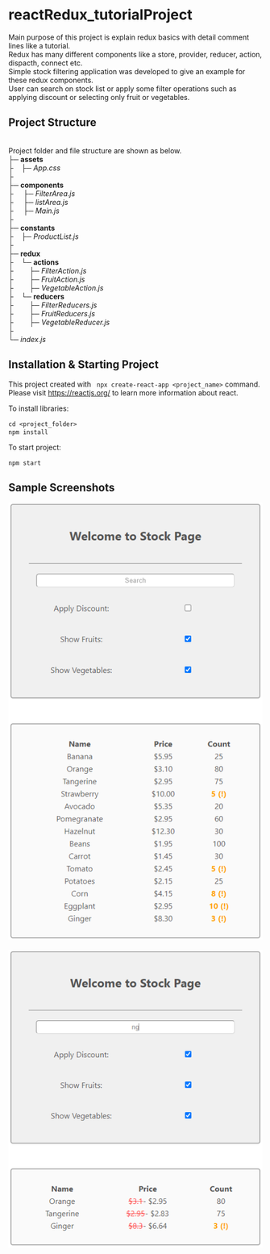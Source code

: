 # reactRedux_tutorialProject
Main purpose of this project is explain redux basics with detail comment lines like a tutorial. \
Redux has many different components like a store, provider, reducer, action, dispacth, connect  etc. \
Simple stock filtering application was developed to give an example for these redux components. \
User can search on stock list or apply some filter operations such as applying discount or selecting only fruit or vegetables. 

## Project Structure
\
Project folder and file structure are shown as below.
\
├─ **assets**\
├&nbsp;&nbsp;&nbsp;&nbsp;├─ *App.css* \
├\
├─ **components**\
├  &nbsp;&nbsp;&nbsp;&nbsp;├─ *FilterArea.js* \
├  &nbsp;&nbsp;&nbsp;&nbsp;├─ *listArea.js* \
├  &nbsp;&nbsp;&nbsp;&nbsp;├─ *Main.js* \
├\
├─ **constants**\
├&nbsp;&nbsp;&nbsp;&nbsp;├─ *ProductList.js* \
├\
├─ **redux**\
├&nbsp;&nbsp;&nbsp;&nbsp;└─ **actions**\
├&nbsp;&nbsp;&nbsp;&nbsp;&nbsp;&nbsp;&nbsp;&nbsp;├─ *FilterAction.js*  \
├&nbsp;&nbsp;&nbsp;&nbsp;&nbsp;&nbsp;&nbsp;&nbsp;├─ *FruitAction.js*  \
├&nbsp;&nbsp;&nbsp;&nbsp;&nbsp;&nbsp;&nbsp;&nbsp;├─ *VegetableAction.js*  \
├&nbsp;&nbsp;&nbsp;&nbsp;└─ **reducers**\
├&nbsp;&nbsp;&nbsp;&nbsp;&nbsp;&nbsp;&nbsp;&nbsp;├─ *FilterReducers.js* \
├&nbsp;&nbsp;&nbsp;&nbsp;&nbsp;&nbsp;&nbsp;&nbsp;├─ *FruitReducers.js* \
├&nbsp;&nbsp;&nbsp;&nbsp;&nbsp;&nbsp;&nbsp;&nbsp;├─ *VegetableReducer.js* \
├\
└─ *index.js*

## Installation & Starting Project

This project created with ``` npx create-react-app <project_name>``` command.\
Please visit https://reactjs.org/ to learn more information about react. 

To install libraries:
``` 
cd <project_folder>
npm install
```

To start project:
```
npm start
```

## Sample Screenshots

![Screenshot 1](/src/assets/screenshots/screenshot_1.PNG)<br/>
<br/>
![Screenshot 2](/src/assets/screenshots/screenshot_2.PNG)
